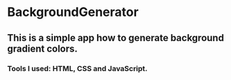 # BackgroundGenerator
## This is a simple app how to generate background gradient colors. 
### Tools I used: HTML, CSS and JavaScript.
